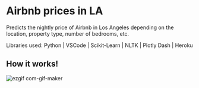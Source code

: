 # Airbnb prices in LA

Predicts the nightly price of Airbnb in Los Angeles depending on the location, property type, number of bedrooms, etc.

Libraries used:
Python | VSCode | Scikit-Learn | NLTK | Plotly Dash | Heroku

## How it works!
![ezgif com-gif-maker](https://user-images.githubusercontent.com/67918990/101460122-2b5cfa00-3907-11eb-8892-3adb0edd9d50.gif)
